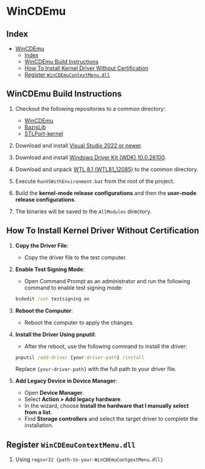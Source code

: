 # WinCDEmu

## Index

- [WinCDEmu](#wincdemu)
  - [Index](#index)
  - [WinCDEmu Build Instructions](#wincdemu-build-instructions)
  - [How To Install Kernel Driver Without Certification](#how-to-install-kernel-driver-without-certification)
  - [Register `WinCDEmuContextMenu.dll`](#register-wincdemucontextmenudll)

## WinCDEmu Build Instructions

1. Checkout the following repositories to a common directory:
   - [WinCDEmu](https://github.com/charles7668/WinCDEmu)
   - [BazisLib](https://github.com/charles7668/BazisLib)
   - [STLPort-kernel](https://github.com/charles7668/stlport-kernel)
2. Download and install [Visual Studio 2022 or newer](https://visualstudio.microsoft.com/).

3. Download and install [Windows Driver Kit (WDK) 10.0.26100](https://learn.microsoft.com/en-us/windows-hardware/drivers/download-the-wdk).

4. Download and unpack [WTL 8.1 (WTL81_12085)](https://sourceforge.net/projects/wtl/files/WTL%208.1/WTL%208.1.12085/wtl81_12085.zip/download) to the common directory.

5. Execute `RunVSWithEnvironment.bat` from the root of the project.

6. Build the **kernel-mode release configurations** and then the **user-mode release configurations**.

7. The binaries will be saved to the `AllModules` directory.

## How To Install Kernel Driver Without Certification

1. **Copy the Driver File**:

   - Copy the driver file to the test computer.

2. **Enable Test Signing Mode**:

   - Open Command Prompt as an administrator and run the following command to enable test signing mode:

   ```cmd
   bcdedit /set testsigning on
   ```

3. **Reboot the Computer**:

   - Reboot the computer to apply the changes.

4. **Install the Driver Using pnputil**:

   - After the reboot, use the following command to install the driver:

   ```cmd
   pnputil /add-driver {your-driver-path} /install
   ```

   Replace `{your-driver-path}` with the full path to your driver file.

5. **Add Legacy Device in Device Manager**:
   - Open **Device Manager**.
   - Select **Action > Add legacy hardware**.
   - In the wizard, choose **Install the hardware that I manually select from a list**.
   - Find **Storage controllers** and select the target driver to complete the installation.

## Register `WinCDEmuContextMenu.dll`

1. Using `regsvr32 {path-to-your-WinCDEmuContgextMenu.dll}`
